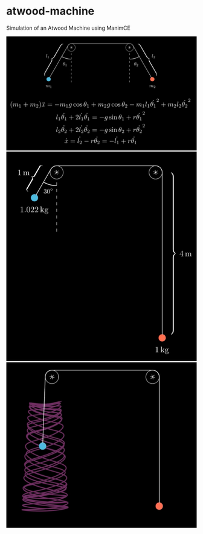 # atwood-machine
Simulation of an Atwood Machine using ManimCE

![image01](./example/example02.png)
![image02](./example/example03.png)
![image03](./example/example01.png)